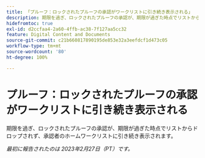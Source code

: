 ```yaml
---
title: 「プルーフ：ロックされたプルーフの承認がワークリストに引き続き表示される」
description: 期限を過ぎ、ロックされたプルーフの承認が、期限が過ぎた時点でリストからドロップされず、承認者のホームワークリストに引き続き表示されます。
hidefromtoc: true
exl-id: d2ccfaa4-2a60-4ffb-ac38-7f127aa5cc32
feature: Digital Content and Documents
source-git-commit: c21b660817890195de853e32a3eefdcf1d473c05
workflow-type: tm+mt
source-wordcount: '80'
ht-degree: 100%

---
```


# プルーフ：ロックされたプルーフの承認がワークリストに引き続き表示される

<!--This issue is on the WF and WFP TOC-->

期限を過ぎ、ロックされたプルーフの承認が、期限が過ぎた時点でリストからドロップされず、承認者のホームワークリストに引き続き表示されます。

_最初に報告されたのは 2023年2月27日（PT）です。_
